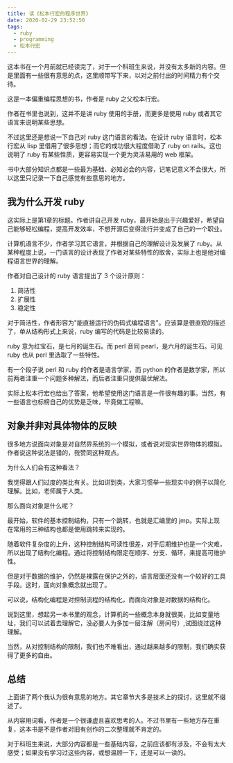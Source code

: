 ```yaml
---
title: 读《松本行宏的程序世界》
date: 2020-02-29 23:52:50
tags:
  - ruby
  - programming
  - 松本行宏
---
```


这本书在一个月前就已经读完了，对于一个科班生来说，并没有太多新的内容。但是里面有一些很有意思的点，这里顺带写下来，以对之前付出的时间精力有个交待。

这是一本偏重编程思想的书，作者是 ruby 之父松本行宏。

作者在书里也说到，这并不是讲 ruby 使用的手册，而更多是使用 ruby 或者其它语言来说明某些思想。

不过这里还是想说一下自己对 ruby 这门语言的看法。在设计 ruby 语言时，松本行宏从 lisp 里借用了很多思想；而它的成功很大程度借助了 ruby on rails。这也说明了 ruby 有某些性质，更容易实现一个更为灵活易用的 web 框架。

书中大部分知识点都是一些最为基础、必知必会的内容，记笔记意义不会很大，所以这里只记录一下自己感觉有些意思的地方。

## 我为什么开发 ruby

这实际上是第1章的标题。作者讲自己开发 ruby，最开始是出于兴趣爱好，希望自己能够轻松编程，提高开发效率，不想开源后变得流行并变成了自己的一个职业。

计算机语言不少，作者学习其它语言，并根据自己的理解设计及发展了 ruby。从某种程度上说，一门语言的设计表现了作者对某些特性的取舍，实际上也是他对编程语言世界的理解。

作者对自己设计的 ruby 语言提出了 3 个设计原则：

1. 简洁性
2. 扩展性
3. 稳定性

对于简洁性，作者形容为"能直接运行的伪码式编程语言"。应该算是很直观的描述了，单从结构形式上来说，ruby 编写的代码是比较易读的。

ruby 意为红宝石，是七月的诞生石。而 perl 音同 pearl，是六月的诞生石。可见 ruby 也从 perl 里选取了一些特性。

有一个段子说 perl 和 ruby 的作者是语言学家，而 python 的作者是数学家，所以前两者注重一个问题多种解法，而后者注重只提供最优解法。

实际上松本行宏也给出了答案，他希望使用这门语言是一件很有趣的事。当然，有一些语言也标榜自己的优势是乏味，毕竟做工程嘛。

## 对象并非对具体物体的反映

很多地方说面向对象是对自然界系统的一个模拟，或者说对现实世界物体的模拟。作者说这种说法是错的，我赞同这种观点。

为什么人们会有这种看法？

我觉得跟人们过度的类比有关。比如讲到类，大家习惯举一些现实中的例子以简化理解。比如，老师属于人类。

那么面向对象是什么呢？

最开始，软件的基本控制结构，只有一个跳转，也就是汇编里的 jmp。实际上现在常用的三种结构也都是使用跳转来实现的。

随着软件复杂度的上升，这种控制结构可读性很差，对于后期维护也是一个灾难，所以出现了结构化编程。通过将控制结构限定在顺序、分支、循环，来提高可维护性。

但是对于数据的维护，仍然是裸露在保护之外的，语言层面还没有一个较好的工具手段。这时，面向对象概念就出现了。

可以说，结构化编程是对控制流程的结构化，而面向对象是对数据的结构化。

说到这里，想起另一本书里的观念，计算机的一些概念本身就很美，比如变量地址，我们可以试着去理解它，没必要人为多加一层注解（房间号）,试图绕过这种理解。

当然，从对控制结构的限制，我们也不难看出，通过越来越多的限制，我们确实获得了更多的自由。

## 总结

上面讲了两个我认为很有意思的地方。其它章节大多是技术上的探讨，这里就不缀述了。

从内容用词看，作者是一个很谦虚且喜欢思考的人。不过书里有一些地方存在重复，这本书是不是作者对旧有创作的二次整理就不肯定的。

对于科班生来说，大部分内容都是一些基础内容，之前应该都有涉及，不会有太大感受；如果没有学习过这些内容，或想温顾一下，还是可以一读的。
